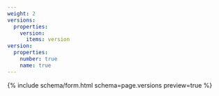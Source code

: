 ```yaml
---
weight: 2
versions:
  properties:
    version:
      items: version
version:
  properties:
    number: true
    name: true
---
```


{% include schema/form.html schema=page.versions preview=true %}
